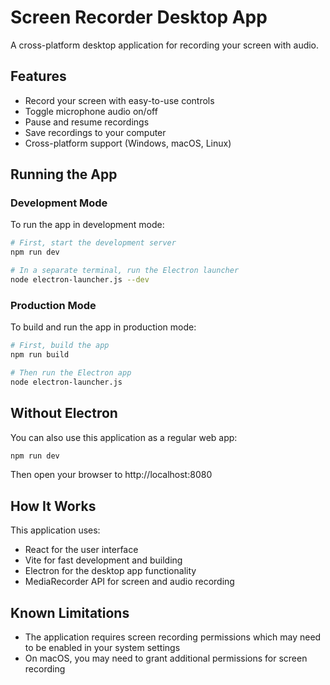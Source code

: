 
# Screen Recorder Desktop App

A cross-platform desktop application for recording your screen with audio.

## Features

- Record your screen with easy-to-use controls
- Toggle microphone audio on/off
- Pause and resume recordings
- Save recordings to your computer
- Cross-platform support (Windows, macOS, Linux)

## Running the App

### Development Mode

To run the app in development mode:

```bash
# First, start the development server
npm run dev

# In a separate terminal, run the Electron launcher
node electron-launcher.js --dev
```

### Production Mode

To build and run the app in production mode:

```bash
# First, build the app
npm run build

# Then run the Electron app
node electron-launcher.js
```

## Without Electron

You can also use this application as a regular web app:

```bash
npm run dev
```

Then open your browser to http://localhost:8080

## How It Works

This application uses:

- React for the user interface
- Vite for fast development and building
- Electron for the desktop app functionality
- MediaRecorder API for screen and audio recording

## Known Limitations

- The application requires screen recording permissions which may need to be enabled in your system settings
- On macOS, you may need to grant additional permissions for screen recording

